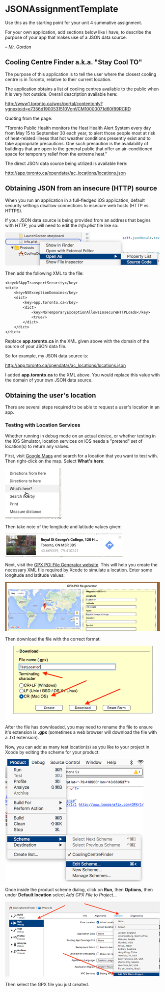# JSONAssignmentTemplate

Use this as the starting point for your unit 4 summative assignment.

For your own application, add sections below like I have, to describe the purpose of your app that makes use of a JSON data source.

*– Mr. Gordon*

## Cooling Centre Finder a.k.a. "Stay Cool TO"

The purpose of this application is to tell the user where the closest cooling centre is in Toronto, relative to their current location.

The application obtains a list of cooling centres available to the public when it is very hot outside. Overall description available here:

http://www1.toronto.ca/wps/portal/contentonly?vgnextoid=e7356d1900531510VgnVCM10000071d60f89RCRD

Quoting from the page:

"Toronto Public Health monitors the Heat Health Alert System every day from May 15 to September 30 each year, to alert those people most at risk of heat-related illness that hot weather conditions presently exist and to take appropriate precautions. One such precaution is the availability of buildings that are open to the general public that offer an air-conditioned space for temporary relief from the extreme heat."

The direct JSON data source being utilized is available here:

http://app.toronto.ca/opendata//ac_locations/locations.json

## Obtaining JSON from an insecure (HTTP) source

When you run an application in a full-fledged iOS application, default security settings disallow connections to insecure web hosts (HTTP vs. HTTPS).

If your JSON data source is being provided from an address that begins with *HTTP*, you will need to edit the *Info.plist* file like so:

![Edit info.plist as source code](/edit-info-plist.png)

Then add the following XML to the file:

	<key>NSAppTransportSecurity</key>
	<dict>
		<key>NSExceptionDomains</key>
		<dict>
			<key>app.toronto.ca</key>
			<dict>
				<key>NSTemporaryExceptionAllowsInsecureHTTPLoads</key>
				<true/>
			</dict>
		</dict>
	</dict>
	
Replace **app.toronto.ca** in the XML given above with the domain of the source of your JSON data file.

So for example, my JSON data source is:

http://app.toronto.ca/opendata//ac_locations/locations.json

I added **app.toronto.ca** to the XML above. You would replace this value with the domain of your own JSON data source.

## Obtaining the user's location

There are several steps required to be able to request a user's location in an app.

### Testing with Location Services

Whether running in debug mode on an actual device, or whether testing in the iOS Simulator, location services on iOS needs a "pretend" set of location(s) to return any values.

First, visit [Google Maps](https://maps.google.com/) and search for a location that you want to test with.  Then right-click on the map. Select **What's here**:

![Find what's here at a location](/google-maps-whats-here.png)

Then take note of the longtiude and latitude values given:

![Get longitude and latitude](/longitude-latitude.png)

Next, visit the [GPX POI File Generator website](http://gpx-poi.com).  This will help you create the necessary XML file required by Xcode to simulate a location.  Enter some longitude and latitude values:

![Set longitude and latitude](/enter-long-lat-values.png)

Then download the file with the correct format:

![Get GPX file](/download-file.png)

After the file has downloaded, you may need to rename the file to ensure it's extension is **.gpx** (sometimes a web browser will download the file with a .txt extension).

Now, you can add as many test location(s) as you like to your project in Xcode by editing the scheme for your product:

![Edit application scheme](/edit-scheme.png)

Once inside the product scheme dialog, click on **Run**, then **Options**, then under **Default location** select *Add GPX File to Project...* 

![Add a location](/add-location.png)

Then select the GPX file you just created.
